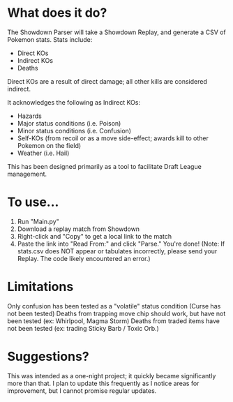 # What does it do?
The Showdown Parser will take a Showdown Replay, and generate a CSV of Pokemon stats.
Stats include:
- Direct KOs
- Indirect KOs
- Deaths

Direct KOs are a result of direct damage; all other kills are considered indirect.

It acknowledges the following as Indirect KOs:
- Hazards
- Major status conditions (i.e. Poison)
- Minor status conditions (i.e. Confusion)
- Self-KOs (from recoil or as a move side-effect; awards kill to other Pokemon on the field)
- Weather (i.e. Hail)

This has been designed primarily as a tool to facilitate Draft League management.

# To use...
  1. Run "Main.py"
  2. Download a replay match from Showdown
  3. Right-click and "Copy" to get a local link to the match
  4. Paste the link into "Read From:" and click "Parse."  You're done!
  (Note: If stats.csv does NOT appear or tabulates incorrectly, please send your Replay.  The code likely encountered an error.)

# Limitations
 Only confusion has been tested as a "volatile" status condition (Curse has not been tested)
 Deaths from trapping move chip should work, but have not been tested (ex: Whirlpool, Magma Storm)
 Deaths from traded items have not been tested (ex: trading Sticky Barb / Toxic Orb.)
  
# Suggestions?
This was intended as a one-night project; it quickly became significantly more than that.  I plan to update this frequently as I notice areas for improvement, but I cannot promise regular updates.
